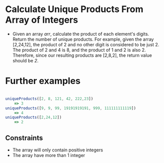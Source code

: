 # Calculate Unique Products From Array of Integers

- Given an array *arr*, calculate the product of each element's digits. Return the number of unique products. For example, given the array [2,24,12], the product of 2 and no other digit is considered to be just 2. The product of 2 and 4 is 8, and the product of 1 and 2 is also 2. Therefore, since our resulting products are [2,8,2], the return value should be *2*.

# Further examples

```javascript

uniqueProducts([2, 8, 121, 42, 222,23])
    => 3
uniqueProducts([9, 9, 99, 19191919191, 999, 111111111119])
    => 4
uniqueProducts([2,24,12])
    => 2
```

## Constraints
- The array will only contain positive integers 
- The array have more than 1 integer